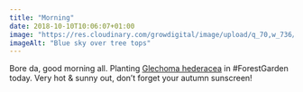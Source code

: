 ```yaml
---
title: "Morning"
date: 2018-10-10T10:06:07+01:00
image: "https://res.cloudinary.com/growdigital/image/upload/q_70,w_736/v1544361538/trees-31346729888.jpg"
imageAlt: "Blue sky over tree tops"
---
```


Bore da, good morning all. Planting [Glechoma hederacea](https://pfaf.org/user/Plant.aspx?LatinName=Glechoma+hederacea) in #ForestGarden today. Very hot & sunny out, don’t forget your autumn sunscreen!
